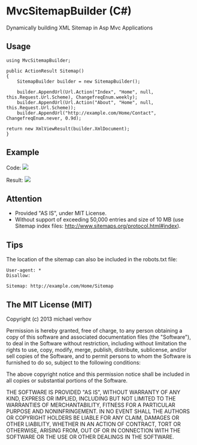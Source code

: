 MvcSitemapBuilder (C#)
====================

Dynamically building XML Sitemap in Asp Mvc Applications


Usage
-----------
```
using MvcSitemapBuilder;

public ActionResult Sitemap()
{
    SitemapBuilder builder = new SitemapBuilder();
    
    builder.AppendUrl(Url.Action("Index", "Home", null, this.Request.Url.Scheme), ChangefreqEnum.weekly);
    builder.AppendUrl(Url.Action("About", "Home", null, this.Request.Url.Scheme));
    builder.AppendUrl("http://example.com/Home/Contact", ChangefreqEnum.never, 0.9d);

return new XmlViewResult(builder.XmlDocument);
}
```


Example
-----------
Code:
<img src="https://github.com/Verhov/MvcSitemapBuilder/blob/master/sitemap_builder_example.png?raw=true" />

Result:
<img src="https://github.com/Verhov/MvcSitemapBuilder/blob/master/sitemap_builder_result.png?raw=true" />

Attention
-----------
 - Provided "AS IS", under MIT License.
 - Without support of exceeding 50,000 entries and size of 10 MB (use Sitemap index files: http://www.sitemaps.org/protocol.html#index).

Tips
-----------
The location of the sitemap can also be included in the robots.txt file:
```
User-agent: *
Disallow:

Sitemap: http://example.com/Home/Sitemap
```

The MIT License (MIT)
-----------
Copyright (c) 2013 michael verhov

Permission is hereby granted, free of charge, to any person obtaining a copy of
this software and associated documentation files (the "Software"), to deal in
the Software without restriction, including without limitation the rights to
use, copy, modify, merge, publish, distribute, sublicense, and/or sell copies of
the Software, and to permit persons to whom the Software is furnished to do so,
subject to the following conditions:

The above copyright notice and this permission notice shall be included in all
copies or substantial portions of the Software.

THE SOFTWARE IS PROVIDED "AS IS", WITHOUT WARRANTY OF ANY KIND, EXPRESS OR
IMPLIED, INCLUDING BUT NOT LIMITED TO THE WARRANTIES OF MERCHANTABILITY, FITNESS
FOR A PARTICULAR PURPOSE AND NONINFRINGEMENT. IN NO EVENT SHALL THE AUTHORS OR
COPYRIGHT HOLDERS BE LIABLE FOR ANY CLAIM, DAMAGES OR OTHER LIABILITY, WHETHER
IN AN ACTION OF CONTRACT, TORT OR OTHERWISE, ARISING FROM, OUT OF OR IN
CONNECTION WITH THE SOFTWARE OR THE USE OR OTHER DEALINGS IN THE SOFTWARE.